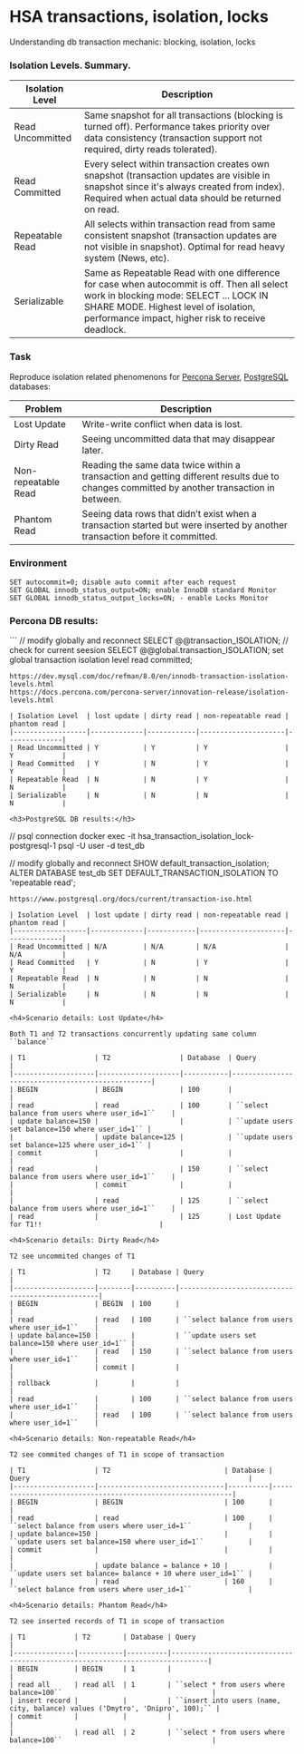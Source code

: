# HSA transactions, isolation, locks
Understanding db transaction mechanic: blocking, isolation, locks

<h3>Isolation Levels. Summary.</h3>

| Isolation Level  | Description                                                                                                                                                                                                                         |
|------------------|-------------------------------------------------------------------------------------------------------------------------------------------------------------------------------------------------------------------------------------|
| Read Uncommitted | Same snapshot for all transactions (blocking is turned off). Performance takes priority over data consistency (transaction support not required, dirty reads tolerated).                                                            |
| Read Committed   | Every select within transaction creates own snapshot (transaction updates are visible in snapshot since it's always created from index). Required when actual data should be returned on read.                                      |
| Repeatable Read  | All selects within transaction read from same consistent snapshot (transaction updates are not visible in snapshot). Optimal for read heavy system (News, etc).                                                                     |
| Serializable     | Same as Repeatable Read with one difference for case when autocommit is off. Then all select work in blocking mode: SELECT ... LOCK IN SHARE MODE. Highest level of isolation, performance impact, higher risk to receive deadlock. |

<h3>Task</h3>

Reproduce isolation related phenomenons for [Percona Server](https://docs.percona.com/percona-server/8.0/index.html), [PostgreSQL](https://www.postgresql.org/docs/) databases:

| Problem             | Description                                                                                                                                |
|---------------------|--------------------------------------------------------------------------------------------------------------------------------------------|
| Lost Update         | Write-write conflict when data is lost.                                                                                                    |
| Dirty Read          | Seeing uncommitted data that may disappear later.                                                                                          |
| Non-repeatable Read | Reading the same data twice within a transaction and getting different results due to changes committed by another transaction in between. |
| Phantom Read        | Seeing data rows that didn’t exist when a transaction started but were inserted by another transaction before it committed.                |

<h3>Environment</h3>

```
SET autocommit=0; disable auto commit after each request
SET GLOBAL innodb_status_output=ON; enable InnoDB standard Monitor
SET GLOBAL innodb_status_output_locks=ON; - enable Locks Monitor
```

<h3>Percona DB results:</h3>
```
// modify globally and reconnect
SELECT @@transaction_ISOLATION; // check for current seesion
SELECT @@global.transaction_ISOLATION;
set global transaction isolation level read committed;

```
https://dev.mysql.com/doc/refman/8.0/en/innodb-transaction-isolation-levels.html
https://docs.percona.com/percona-server/innovation-release/isolation-levels.html

| Isolation Level  | lost update | dirty read | non-repeatable read | phantom read |
|------------------|-------------|------------|---------------------|--------------|
| Read Uncommitted | Y           | Y          | Y                   | Y            |
| Read Committed   | Y           | N          | Y                   | Y            |
| Repeatable Read  | N           | N          | Y                   | N            |
| Serializable     | N           | N          | N                   | N            |

<h3>PostgreSQL DB results:</h3>
```
// psql connection
docker exec -it hsa_transaction_isolation_lock-postgresql-1 psql -U user -d test_db

// modify globally and reconnect
SHOW default_transaction_isolation;
ALTER DATABASE test_db SET DEFAULT_TRANSACTION_ISOLATION TO 'repeatable read';
```
https://www.postgresql.org/docs/current/transaction-iso.html

| Isolation Level  | lost update | dirty read | non-repeatable read | phantom read |
|------------------|-------------|------------|---------------------|--------------|
| Read Uncommitted | N/A         | N/A        | N/A                 | N/A          |
| Read Committed   | Y           | N          | Y                   | Y            |
| Repeatable Read  | N           | N          | N                   | N            |
| Serializable     | N           | N          | N                   | N            |

<h4>Scenario details: Lost Update</h4>

Both T1 and T2 transactions concurrently updating same column ``balance``

| T1                 | T2                 | Database  | Query                                            |
|--------------------|--------------------|-----------|--------------------------------------------------|
| BEGIN              | BEGIN              | 100       |                                                  |
| read               | read               | 100       | ``select balance from users where user_id=1``    |
| update balance=150 |                    |           | ``update users set balance=150 where user_id=1`` |
|                    | update balance=125 |           | ``update users set balance=125 where user_id=1`` |
| commit             |                    |           |                                                  |
| read               |                    | 150       | ``select balance from users where user_id=1``    |
|                    | commit             |           |                                                  |
|                    | read               | 125       | ``select balance from users where user_id=1``    |
| read               |                    | 125       | Lost Update for T1!!                             |

<h4>Scenario details: Dirty Read</h4>

T2 see uncommited changes of T1

| T1                 | T2     | Database | Query                                            |
|--------------------|--------|----------|--------------------------------------------------|
| BEGIN              | BEGIN  | 100      |                                                  |
| read               | read   | 100      | ``select balance from users where user_id=1``    |
| update balance=150 |        |          | ``update users set balance=150 where user_id=1`` |
|                    | read   | 150      | ``select balance from users where user_id=1``    |
|                    | commit |          |                                                  |
| rollback           |        |          |                                                  |
| read               |        | 100      | ``select balance from users where user_id=1``    |
|                    | read   | 100      | ``select balance from users where user_id=1``    |

<h4>Scenario details: Non-repeatable Read</h4>

T2 see commited changes of T1 in scope of transaction

| T1                 | T2                            | Database | Query                                                      |
|--------------------|-------------------------------|----------|------------------------------------------------------------|
| BEGIN              | BEGIN                         | 100      |                                                            |
| read               | read                          | 100      | ``select balance from users where user_id=1``              |
| update balance=150 |                               |          | ``update users set balance=150 where user_id=1``           |
| commit             |                               |          |                                                            |
|                    | update balance = balance + 10 |          | ``update users set balance= balance + 10 where user_id=1`` |
|                    | read                          | 160      | ``select balance from users where user_id=1``              |

<h4>Scenario details: Phantom Read</h4>

T2 see inserted records of T1 in scope of transaction

| T1            | T2        | Database | Query                                                                         |
|---------------|-----------|----------|-------------------------------------------------------------------------------|
| BEGIN         | BEGIN     | 1        |                                                                               |
| read all      | read all  | 1        | ``select * from users where balance=100``                                     |
| insert record |           |          | ``insert into users (name, city, balance) values ('Dmytro', 'Dnipro', 100);`` |
| commit        |           |          |                                                                               |
|               | read all  | 2        | ``select * from users where balance=100``                                     |